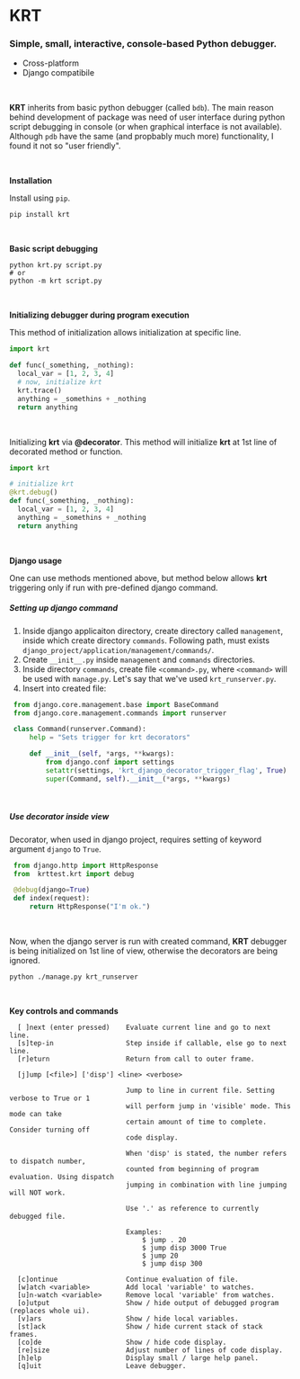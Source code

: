 # KRT

### __Simple, small, interactive, console-based Python debugger.__
 - Cross-platform
 - Django compatibile

<br>

__KRT__ inherits from basic python debugger (called `bdb`). The main reason behind development of package was need of user interface during python script debugging in console (or when graphical interface is not available). Although `pdb` have the same (and propbably much more) functionality, I found it not so "user friendly".

<br>

__Installation__

Install using `pip`.

```code
pip install krt
```

<br>

__Basic script debugging__
```code
python krt.py script.py
# or
python -m krt script.py
```
 
 <br>
 
__Initializing debugger during program execution__

This method of initialization allows initialization at specific line.

```python
import krt

def func(_something, _nothing):
  local_var = [1, 2, 3, 4]
  # now, initialize krt
  krt.trace()                   
  anything = _somethins + _nothing
  return anything
```

<br>

Initializing __krt__ via __@decorator__. This method will initialize __krt__ at 1st line of decorated method or function.

```python
import krt

# initialize krt
@krt.debug()
def func(_something, _nothing):
  local_var = [1, 2, 3, 4]
  anything = _somethins + _nothing
  return anything
```

<br>

__Django usage__

One can use methods mentioned above, but method below allows __krt__ triggering only if run with pre-defined django command.

##### Setting up django command
1. Inside django applicaiton directory, create directory called `management`, inside which create directory `commands`.
   Following path, must exists `django_project/application/management/commands/`.
2. Create `__init__.py` inside `management` and `commands` directories.
3. Inside directory `commands`, create file `<command>.py`, where `<command>` will be used with `manage.py`.
   Let's say that we've used `krt_runserver.py`.
4. Insert into created file:
```python
 from django.core.management.base import BaseCommand
 from django.core.management.commands import runserver

 class Command(runserver.Command):
     help = "Sets trigger for krt decorators"

     def __init__(self, *args, **kwargs):
         from django.conf import settings
         setattr(settings, 'krt_django_decorator_trigger_flag', True)
         super(Command, self).__init__(*args, **kwargs)
```
<br>

##### Use decorator inside view

Decorator, when used in django project, requires setting of keyword argument `django` to `True`.

```python
 from django.http import HttpResponse
 from  krttest.krt import debug

 @debug(django=True)
 def index(request):
     return HttpResponse("I'm ok.")
```
<br>

Now, when the django server is run with created command, __KRT__ debugger is being initialized on 1st line of view, otherwise the decorators are being ignored.
```code
python ./manage.py krt_runserver
```
<br>

__Key controls and commands__
```text
  [ ]next (enter pressed)    Evaluate current line and go to next line.
  [s]tep-in                  Step inside if callable, else go to next line.
  [r]eturn                   Return from call to outer frame.

  [j]ump [<file>] ['disp'] <line> <verbose>

                             Jump to line in current file. Setting verbose to True or 1
                             will perform jump in 'visible' mode. This mode can take
                             certain amount of time to complete. Consider turning off
                             code display.

                             When 'disp' is stated, the number refers to dispatch number,
                             counted from beginning of program evaluation. Using dispatch
                             jumping in combination with line jumping will NOT work.

                             Use '.' as reference to currently debugged file.

                             Examples:
                                 $ jump . 20
                                 $ jump disp 3000 True
                                 $ jump 20
                                 $ jump disp 300

  [c]ontinue                 Continue evaluation of file.
  [w]atch <variable>         Add local 'variable' to watches.
  [u]n-watch <variable>      Remove local 'variable' from watches.
  [o]utput                   Show / hide output of debugged program (replaces whole ui).
  [v]ars                     Show / hide local variables.
  [st]ack                    Show / hide current stack of stack frames.
  [co]de                     Show / hide code display.
  [re]size                   Adjust number of lines of code display.
  [h]elp                     Display small / large help panel.
  [q]uit                     Leave debugger.
```
